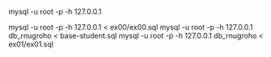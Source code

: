 mysql -u root -p -h 127.0.0.1

mysql -u root -p -h 127.0.0.1 < ex00/ex00.sql
mysql -u root -p -h 127.0.0.1 db_rnugroho < base-student.sql
mysql -u root -p -h 127.0.0.1 db_rnugroho < ex01/ex01.sql